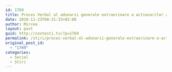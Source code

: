 ```yaml
---
id: 1769
title: Proces Verbal al adunarii generale extraorinare a actionarilor al SA ,, STM Costesti ”
date: 2010-11-23T00:31:33+03:00
author: Mircea
layout: post
guid: http://costesti.tv/?p=1769
permalink: /stiri/proces-verbal-al-adunarii-generale-extraorinare-a-actionarilor-al-sa-stm-costesti/
original_post_id:
  - "1769"
categories:
  - Social
  - Știri
---
```

